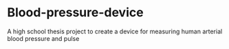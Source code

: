 # Blood-pressure-device

A high school thesis project to create a device for measuring human arterial blood pressure and pulse
  
